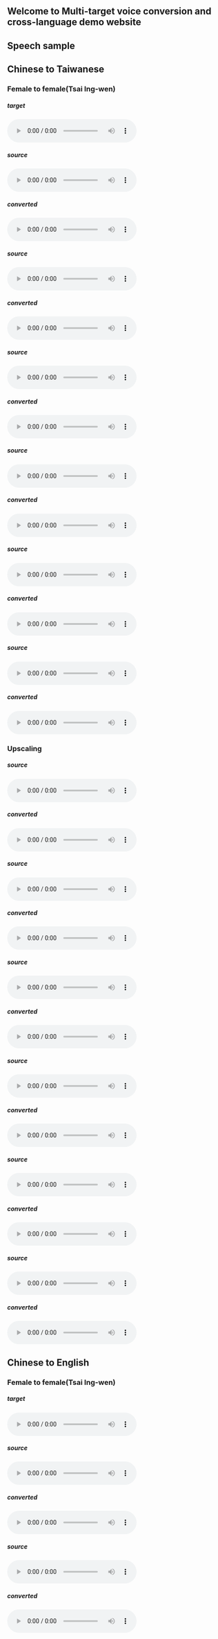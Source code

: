## Welcome to Multi-target voice conversion and cross-language demo website

<h2 id="speech-sample">Speech sample</h2>

<h2 id="speech-sample">Chinese to Taiwanese</h2>

<h3 id="female-to-female">Female to female(Tsai Ing-wen)</h3>

##### target
<audio controls="controls">
<source type="audio/wav" src="res/src/S-12.wav" /></source>
</audio>

##### source
<audio controls="controls">
<source type="audio/wav" src="res/src/Combine003_Sync061.wav" /></source>
</audio>

##### converted
<audio controls="controls">
<source type="audio/wav" src="res/src/Com03_061_to_tsi_M_.wav" /></source>
</audio>



##### source
<audio controls="controls">
<source type="audio/wav" src="res/src/Combine003_Sync086_no_speaker_173.53-175.45.wav" /></source>
</audio>

##### converted
<audio controls="controls">
<source type="audio/wav" src="res/src/Com03_086_to_tsi_M_.wav" /></source>
</audio>



##### source
<audio controls="controls">
<source type="audio/wav" src="res/src/Combine003_Sync284.wav" /></source>
</audio>

##### converted
<audio controls="controls">
<source type="audio/wav" src="res/src/Combine003_Sync284_TSI.wav" /></source>
</audio>



##### source
<audio controls="controls">
<source type="audio/wav" src="res/src/Combine003_Sync298.wav" /></source>
</audio>

##### converted
<audio controls="controls">
<source type="audio/wav" src="res/src/Combine003_Sync298_TSI.wav" /></source>
</audio>



##### source
<audio controls="controls">
<source type="audio/wav" src="res/src/Combine003_Sync303.wav" /></source>
</audio>

##### converted
<audio controls="controls">
<source type="audio/wav" src="res/src/Combine003_Sync303_no_TSI.wav" /></source>
</audio>



##### source
<audio controls="controls">
<source type="audio/wav" src="res/src/Combine003_Sync325_no_speaker_692.30-694.45.wav" /></source>
</audio>

##### converted
<audio controls="controls">
<source type="audio/wav" src="res/src/Combine003_Sync325_no_TSI.wav" /></source>
</audio>

### Upscaling

##### source
<audio controls="controls">
<source type="audio/wav" src="res/src/Combine003_Sync331.wav" /></source>
</audio>

##### converted
<audio controls="controls">
<source type="audio/wav" src="res/src/Combine003_Sync331_no_TSI.wav" /></source>
</audio>



##### source
<audio controls="controls">
<source type="audio/wav" src="res/src/Combine003_Sync725.wav" /></source>
</audio>

##### converted
<audio controls="controls">
<source type="audio/wav" src="res/src/Combine003_Sync725_TSI.wav" /></source>
</audio>



##### source
<audio controls="controls">
<source type="audio/wav" src="res/src/S-2.wav" /></source>
</audio>

##### converted
<audio controls="controls">
<source type="audio/wav" src="res/src/S-2_TSI.wav" /></source>
</audio>



##### source
<audio controls="controls">
<source type="audio/wav" src="res/src/S-8.wav" /></source>
</audio>

##### converted
<audio controls="controls">
<source type="audio/wav" src="res/src/S-8_TSI.wav" /></source>
</audio>



##### source
<audio controls="controls">
<source type="audio/wav" src="res/src/S-25.wav" /></source>
</audio>

##### converted
<audio controls="controls">
<source type="audio/wav" src="res/src/S-25_TSI.wav" /></source>
</audio>



##### source
<audio controls="controls">
<source type="audio/wav" src="res/src/S-59.wav" /></source>
</audio>

##### converted
<audio controls="controls">
<source type="audio/wav" src="res/src/S-59_TSI.wav" /></source>
</audio>



## Chinese to English

<h3 id="female-to-female">Female to female(Tsai Ing-wen)</h3>

##### target 
<audio controls="controls">
<source type="audio/wav" src="res/src/S-10.wav"></source>
</audio>

##### source 
<audio controls="controls">
<source type="audio/wav" src="res/src/p228_219.wav"></source>
</audio>

##### converted 
<audio controls="controls">
<source type="audio/wav" src="res/src/p228_216_to_Tsi.wav"></source>
</audio>

##### source 
<audio controls="controls">
<source type="audio/wav" src="res/src/p228_339.wav"></source>
</audio>

##### converted 
<audio controls="controls">
<source type="audio/wav" src="res/src/p228_339_to_Tsi.wav"></source>
</audio>